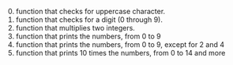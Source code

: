 0. function that checks for uppercase character.
1. function that checks for a digit (0 through 9).
2.  function that multiplies two integers.
3. function that prints the numbers, from 0 to 9
4. function that prints the numbers, from 0 to 9, except for 2 and 4
5. function that prints 10 times the numbers, from 0 to 14
and more
